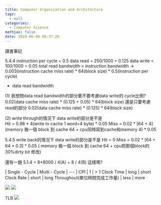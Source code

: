 ```yaml
---
title: Computer Organization and Architecture
tags:
  - null
categories:
  - Computer Science
mathjax: false
date: 2019-06-09 08:37:26
---
```


讀書筆記
<!--more-->

5.4.4
instruction per cycle = 0.5
data read = 250/1000  = 0.125
data write = 100/1000 = 0.05
total read bandwidth =
instruction bandwidth -> 0.003(instruction cache miss rate) * 64(block size) * 0.5(instruction per cycle)
 + data read bandwidth

(1)
我想問data read bandwidth的部分要不要考慮data write的 cycle比例?
0.02(data cache miss rate) * (0.125 + 0.05) * 64(block size)
還是只要考慮read的部分
0.02(data cache miss rate) * (0.125) * 64(block size)

(2)
write through的情況下 data write的部分是不是  
Hit = 0.98 * 4(write to cache 1 word=4 byte) * 0.05
Miss = 0.02 * [64 + 4](memory 搬一個 block 到 cache 64 + cpu同時寫到cache和memory 4) * 0.05

5.4.5
write back的情況下 data write的部分是不是 
Hit = 0
Miss = 0.02 * [64 + 64 * 0.3] * 0.05 ( memory 搬一個 block 到 cache 64  + cpu把那個block的30%dirty bit 修改)


還有一題 5.1.4 = 8*8000 / 4(A) + 8 / 4(B) 這樣嗎?



| Single - Cycle | Multi - Cycle |
--- |
CPI | 1 | > 1
Clock Time | long | short
Clock Rate | short | long
Throughout(單位時間完成工作量) | less | more

![](https://i.imgur.com/ua5gKRq.png)
![](https://i.imgur.com/hbqp36A.png)

TLB
![](https://i.imgur.com/sTpR7QC.png)




